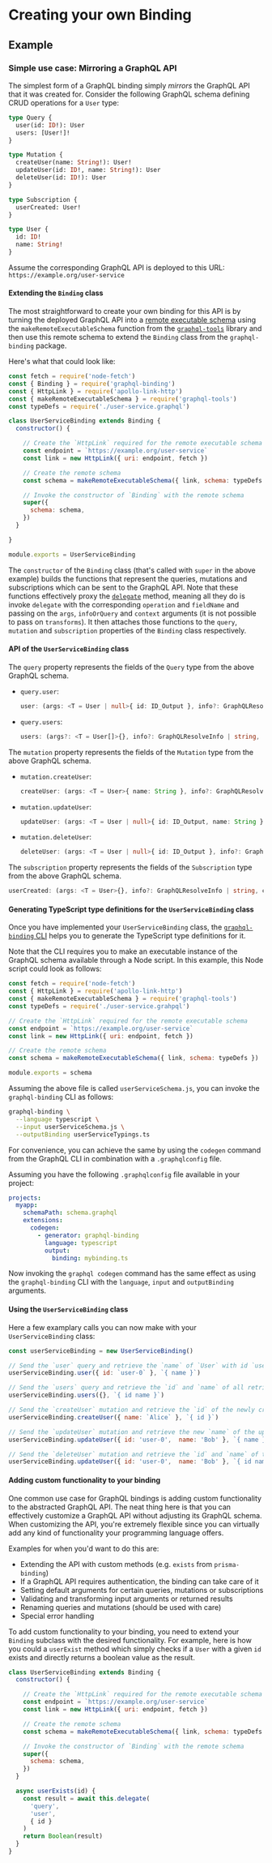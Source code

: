 # Creating your own Binding

## Example

### Simple use case: Mirroring a GraphQL API

The simplest form of a GraphQL binding simply _mirrors_ the GraphQL API that it was created for. Consider the following GraphQL schema defining CRUD operations for a `User` type:

```graphql
type Query {
  user(id: ID!): User
  users: [User!]!
}

type Mutation {
  createUser(name: String!): User!
  updateUser(id: ID!, name: String!): User
  deleteUser(id: ID!): User
}

type Subscription {
  userCreated: User!
}

type User {
  id: ID!
  name: String!
}
```

Assume the corresponding GraphQL API is deployed to this URL: `https://example.org/user-service`

#### Extending the `Binding` class

The most straightforward to create your own binding for this API is by turning the deployed GraphQL API into a [remote executable schema](https://blog.graph.cool/how-do-graphql-remote-schemas-work-7118237c89d7) using the `makeRemoteExecutableSchema` function from the [`graphql-tools`](https://www.apollographql.com/docs/graphql-tools/) library and then use this remote schema to extend the `Binding` class from the `graphql-binding` package.

Here's what that could look like:

```js
const fetch = require('node-fetch')
const { Binding } = require('graphql-binding')
const { HttpLink } = require('apollo-link-http')
const { makeRemoteExecutableSchema } = require('graphql-tools')
const typeDefs = require('./user-service.graphql')

class UserServiceBinding extends Binding {
  constructor() {

    // Create the `HttpLink` required for the remote executable schema
    const endpoint = `https://example.org/user-service`
    const link = new HttpLink({ uri: endpoint, fetch })

    // Create the remote schema
    const schema = makeRemoteExecutableSchema({ link, schema: typeDefs })

    // Invoke the constructor of `Binding` with the remote schema
    super({
      schema: schema,
    })
  }

}

module.exports = UserServiceBinding
```

The `constructor` of the `Binding` class (that's called with `super` in the above example) builds the functions that represent the queries, mutations and subscriptions which can be sent to the GraphQL API. Note that these functions effectively proxy the [`delegate`](./02-API-Reference.md#delegate) method, meaning all they do is invoke `delegate` with the corresponding `operation` and `fieldName` and passing on the `args`, `infoOrQuery` and `context` arguments (it is not possible to pass on `transforms`). It then attaches those functions to the `query`, `mutation` and `subscription` properties of the `Binding` class respectively.

#### API of the `UserServiceBinding` class

The `query` property represents the fields of the `Query` type from the above GraphQL schema.

- `query.user`:

  ```ts
  user: (args: <T = User | null>{ id: ID_Output }, info?: GraphQLResolveInfo | string, context?: { [key: string]: any }) => Promise<T>
  ```

- `query.users`:

  ```ts
  users: (args?: <T = User[]>{}, info?: GraphQLResolveInfo | string, context?: { [key: string]: any }) => Promise<T>
  ```

The `mutation` property represents the fields of the `Mutation` type from the above GraphQL schema.

- `mutation.createUser`:

  ```ts
  createUser: (args: <T = User>{ name: String }, info?: GraphQLResolveInfo | string, context?: { [key: string]: any }) => Promise<T>
  ```

- `mutation.updateUser`:

  ```ts
  updateUser: (args: <T = User | null>{ id: ID_Output, name: String }, info?: GraphQLResolveInfo | string, context?: { [key: string]: any }) => Promise<T>
  ```

- `mutation.deleteUser`:

  ```ts
  deleteUser: (args: <T = User | null>{ id: ID_Output }, info?: GraphQLResolveInfo | string, context?: { [key: string]: any }) => Promise<T>
  ```

The `subscription` property represents the fields of the `Subscription` type from the above GraphQL schema.

  ```ts
  userCreated: (args: <T = User>{}, info?: GraphQLResolveInfo | string, context?: { [key: string]: any }) =>  Promise<AsyncIterator<any>>
  ```

#### Generating TypeScript type definitions for the `UserServiceBinding` class

Once you have implemented your `UserServiceBinding` class, the [`graphql-binding` CLI](./03-CLI.md) helps you to generate the TypeScript type definitions for it.

Note that the CLI requires you to make an executable instance of the GraphQL schema available through a Node script. In this example, this Node script could look as follows:

```js
const fetch = require('node-fetch')
const { HttpLink } = require('apollo-link-http')
const { makeRemoteExecutableSchema } = require('graphql-tools')
const typeDefs = require('./user-service.grahpql')

// Create the `HttpLink` required for the remote executable schema
const endpoint = `https://example.org/user-service`
const link = new HttpLink({ uri: endpoint, fetch })

// Create the remote schema
const schema = makeRemoteExecutableSchema({ link, schema: typeDefs })

module.exports = schema
```

Assuming the above file is called `userServiceSchema.js`, you can invoke the `graphql-binding` CLI as follows:

```sh
graphql-binding \
  --language typescript \
  --input userServiceSchema.js \
  --outputBinding userServiceTypings.ts
```

For convenience, you can achieve the same by using the `codegen` command from the GraphQL CLI in combination with a `.graphqlconfig` file.

Assuming you have the following `.graphqlconfig` file available in your project:

```yaml
projects:
  myapp:
    schemaPath: schema.graphql
    extensions:
      codegen:
        - generator: graphql-binding
          language: typescript
          output:
            binding: mybinding.ts
```

Now invoking the `graphql codegen` command has the same effect as using the `graphql-binding` CLI with the `language`, `input` and `outputBinding` arguments.

#### Using the `UserServiceBinding` class

Here a few examplary calls you can now make with your `UserServiceBinding` class:

```js
const userServiceBinding = new UserServiceBinding()

// Send the `user` query and retrieve the `name` of `User` with id `user-0`
userServiceBinding.user({ id: `user-0` }, `{ name }`)

// Send the `users` query and retrieve the `id` and `name` of all retrieved `User`s
userServiceBinding.users({}, `{ id name }`)

// Send the `createUser` mutation and retrieve the `id` of the newly created `User`
userServiceBinding.createUser({ name: `Alice` }, `{ id }`)

// Send the `updateUser` mutation and retrieve the new `name` of the updated `User`
userServiceBinding.updateUser({ id: 'user-0',  name: 'Bob' }, `{ name }`)

// Send the `deleteUser` mutation and retrieve the `id` and `name` of the deleted `User`
userServiceBinding.updateUser({ id: 'user-0',  name: 'Bob' }, `{ id name }`)
```

#### Adding custom functionality to your binding

One common use case for GraphQL bindings is adding custom functionality to the abstracted GraphQL API. The neat thing here is that you can effectively customize a GraphQL API without adjusting its GraphQL schema. When customizing the API, you're extremely flexible since you can virtually add any kind of functionality your programming language offers.

Examples for when you'd want to do this are:

- Extending the API with custom methods (e.g. `exists` from `prisma-binding`)
- If a GraphQL API requires authentication, the binding can take care of it
- Setting default arguments for certain queries, mutations or subscriptions
- Validating and transforming input arguments or returned results
- Renaming queries and mutations (should be used with care)
- Special error handling

To add custom functionality to your binding, you need to extend your `Binding` subclass with the desired functionality. For example, here is how you could a `userExist` method which simply checks if a `User` with a given `id` exists and directly returns a boolean value as the result.

```js
class UserServiceBinding extends Binding {
  constructor() {

    // Create the `HttpLink` required for the remote executable schema
    const endpoint = `https://example.org/user-service`
    const link = new HttpLink({ uri: endpoint, fetch })

    // Create the remote schema
    const schema = makeRemoteExecutableSchema({ link, schema: typeDefs })

    // Invoke the constructor of `Binding` with the remote schema
    super({
      schema: schema,
    })
  }

  async userExists(id) {
    const result = await this.delegate(
      'query',
      'user',
      { id }
    )
    return Boolean(result)
  }
}
```
